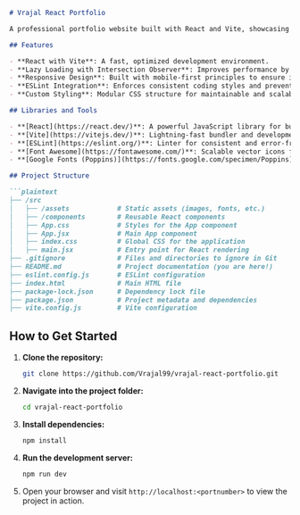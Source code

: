 ```markdown
# Vrajal React Portfolio

A professional portfolio website built with React and Vite, showcasing modern web development practices with a focus on performance, responsiveness, and code quality.

## Features

- **React with Vite**: A fast, optimized development environment.
- **Lazy Loading with Intersection Observer**: Improves performance by deferring the loading of offscreen content ([MDN](https://developer.mozilla.org/en-US/docs/Web/API/Intersection_Observer_API)).
- **Responsive Design**: Built with mobile-first principles to ensure it works seamlessly across all devices.
- **ESLint Integration**: Enforces consistent coding styles and prevents errors.
- **Custom Styling**: Modular CSS structure for maintainable and scalable designs.

## Libraries and Tools

- **[React](https://react.dev/)**: A powerful JavaScript library for building user interfaces.
- **[Vite](https://vitejs.dev/)**: Lightning-fast bundler and development server.
- **[ESLint](https://eslint.org/)**: Linter for consistent and error-free code.
- **[Font Awesome](https://fontawesome.com/)**: Scalable vector icons for elegant designs.
- **[Google Fonts (Poppins)](https://fonts.google.com/specimen/Poppins)**: A clean, modern font family.

## Project Structure

```plaintext
├── /src
│   ├── /assets            # Static assets (images, fonts, etc.)
│   ├── /components        # Reusable React components
│   ├── App.css            # Styles for the App component
│   ├── App.jsx            # Main App component
│   ├── index.css          # Global CSS for the application
│   ├── main.jsx           # Entry point for React rendering
├── .gitignore             # Files and directories to ignore in Git
├── README.md              # Project documentation (you are here!)
├── eslint.config.js       # ESLint configuration
├── index.html             # Main HTML file
├── package-lock.json      # Dependency lock file
├── package.json           # Project metadata and dependencies
├── vite.config.js         # Vite configuration
```

## How to Get Started

1. **Clone the repository:**
   ```bash
   git clone https://github.com/Vrajal99/vrajal-react-portfolio.git
   ```

2. **Navigate into the project folder:**
   ```bash
   cd vrajal-react-portfolio
   ```

3. **Install dependencies:**
   ```bash
   npm install
   ```

4. **Run the development server:**
   ```bash
   npm run dev
   ```

5. Open your browser and visit `http://localhost:<portnumber>` to view the project in action.
